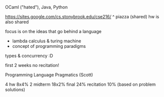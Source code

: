 OCaml ("hated"), Java, Python

https://sites.google.com/cs.stonybrook.edu/cse216/
^ piazza (shared)
hw is also shared

focus is on the ideas that go behind a language
- lambda calculus & turing machine
- concept of programming paradigms

types & concurrency :D

first 2 weeks no recitation!

Programming Language Pragmatics (Scott)

4 hw 8x4%
2 midterm 18x2%
final 24%
recitation 10% (based on problem solutions)
